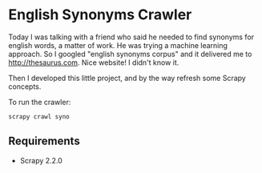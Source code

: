 # English Synonyms Crawler

Today I was talking with a friend who said he needed to find synonyms for english words, a matter of work. He was trying a machine learning approach. So I googled "english synonyms corpus" and it delivered me to http://thesaurus.com. Nice website! I didn't know it.

Then I developed this little project, and by the way refresh some Scrapy concepts.

To run the crawler:
```
scrapy crawl syno
```


## Requirements

- Scrapy 2.2.0